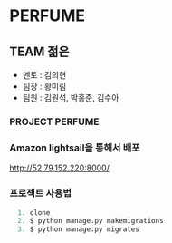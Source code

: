 # PERFUME

<h2>TEAM 젊은</h2>

* 멘토 : 김의현
* 팀장 : 황미림
* 팀원 : 김원석, 박홍준, 김수아

<h3>PROJECT PERFUME<h3>

### Amazon lightsail을 통해서 배포  

http://52.79.152.220:8000/


### 프로젝트 사용법  
```python
  1. clone
  2. $ python manage.py makemigrations
  3. $ python manage.py migrates
```
